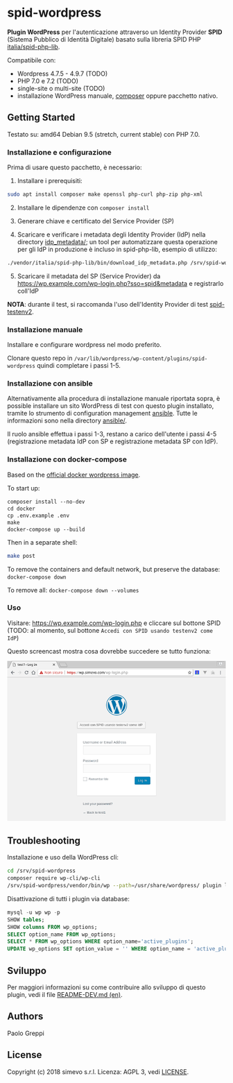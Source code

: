 # spid-wordpress

**Plugin WordPress** per l'autenticazione attraverso un Identity Provider **SPID** (Sistema Pubblico di Identità Digitale) basato sulla libreria SPID PHP [italia/spid-php-lib](https://github.com/italia/spid-php-lib).

Compatibile con:
- Wordpress 4.7.5 - 4.9.7 (TODO)
- PHP 7.0 e 7.2 (TODO)
- single-site o multi-site (TODO)
- installazione WordPress manuale, [composer](https://packagist.org/packages/johnpbloch/wordpress) oppure pacchetto nativo.

## Getting Started

Testato su: amd64 Debian 9.5 (stretch, current stable) con PHP 7.0.

### Installazione e configurazione

Prima di usare questo pacchetto, è necessario:

1. Installare i prerequisiti:

```sh
sudo apt install composer make openssl php-curl php-zip php-xml
```

2. Installare le dipendenze con `composer install`

3. Generare chiave e certificato del Service Provider (SP)

4. Scaricare e verificare i metadata degli Identity Provider (IdP) nella directory [idp_metadata/](idp_metadata/); un tool per automatizzare questa operazione per gli IdP in produzione è incluso in spid-php-lib, esempio di utilizzo:

```sh
./vendor/italia/spid-php-lib/bin/download_idp_metadata.php /srv/spid-wordpress/idp_metadata
```

5. Scaricare il metadata del SP (Service Provider) da https://wp.example.com/wp-login.php?sso=spid&metadata e registrarlo coll'IdP

**NOTA**: durante il test, si raccomanda l'uso dell'Identity Provider di test [spid-testenv2](https://github.com/italia/spid-testenv2).

### Installazione manuale

Installare e configurare wordpress nel modo preferito.

Clonare questo repo in `/var/lib/wordpress/wp-content/plugins/spid-wordpress` quindi completare i passi 1-5.

### Installazione con ansible

Alternativamente alla procedura di installazione manuale riportata sopra, è possible installare un sito WordPress di test con questo plugin installato, tramite lo strumento di configuration management [ansible](https://www.ansible.com/). Tutte le informazioni sono nella directory [ansible/](ansible/).

Il ruolo ansible effettua i passi 1-3, restano a carico dell'utente i passi 4-5 (registrazione metadata IdP con SP e registrazione metadata SP con IdP).

### Installazione con docker-compose

Based on the [official docker wordpress image](https://docs.docker.com/compose/wordpress).

To start up:
```
composer install --no-dev
cd docker
cp .env.example .env
make
docker-compose up --build
```

Then in a separate shell:
```sh
make post
```

To remove the containers and default network, but preserve the database: `docker-compose down`

To remove all: `docker-compose down --volumes`

### Uso

Visitare: https://wp.example.com/wp-login.php e cliccare sul bottone SPID (TODO: al momento, sul bottone `Accedi con SPID usando testenv2 come IdP`)

Questo screencast mostra cosa dovrebbe succedere se tutto funziona:

![img](images/screencast.gif)

## Troubleshooting

Installazione e uso della WordPress cli:
```sh
cd /srv/spid-wordpress
composer require wp-cli/wp-cli
/srv/spid-wordpress/vendor/bin/wp --path=/usr/share/wordpress/ plugin list
```

Disattivazione di tutti i plugin via database:
```sql
mysql -u wp wp -p
SHOW tables;
SHOW columns FROM wp_options;
SELECT option_name FROM wp_options;
SELECT * FROM wp_options WHERE option_name='active_plugins';
UPDATE wp_options SET option_value = '' WHERE option_name = 'active_plugins';
```

## Sviluppo

Per maggiori informazioni su come contribuire allo sviluppo di questo plugin, vedi il file [README-DEV.md (en)](/README-DEV.md).

## Authors

Paolo Greppi

## License

Copyright (c) 2018 simevo s.r.l.
Licenza: AGPL 3, vedi [LICENSE](LICENSE).
